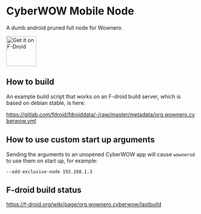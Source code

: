 # CyberWOW Mobile Node

A dumb android pruned full node for Wownero.

[<img src="https://f-droid.org/badge/get-it-on.png"
      alt="Get it on F-Droid"
      height="80">](https://f-droid.org/en/packages/org.wownero.cyberwow/)

## How to build

An example build script that works on an F-droid build server, which is based on debian stable, is here:

<https://gitlab.com/fdroid/fdroiddata/-/raw/master/metadata/org.wownero.cyberwow.yml>

## How to use custom start up arguments

Sending the arguments to an unopened CyberWOW app will cause `wownerod` to use them on start up, for example:

`--add-exclusive-node 192.168.1.3`

## F-droid build status

<https://f-droid.org/wiki/page/org.wownero.cyberwow/lastbuild>
